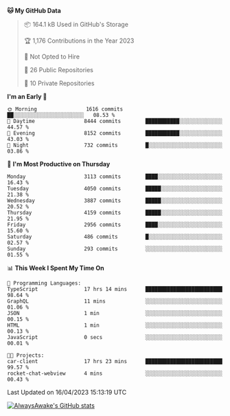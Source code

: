 <!--START_SECTION:waka-->
**🐱 My GitHub Data** 

> 📦 164.1 kB Used in GitHub's Storage 
 > 
> 🏆 1,176 Contributions in the Year 2023
 > 
> 🚫 Not Opted to Hire
 > 
> 📜 26 Public Repositories 
 > 
> 🔑 10 Private Repositories 
 > 
**I'm an Early 🐤** 

```text
🌞 Morning                1616 commits        ██░░░░░░░░░░░░░░░░░░░░░░░   08.53 % 
🌆 Daytime                8444 commits        ███████████░░░░░░░░░░░░░░   44.57 % 
🌃 Evening                8152 commits        ███████████░░░░░░░░░░░░░░   43.03 % 
🌙 Night                  732 commits         █░░░░░░░░░░░░░░░░░░░░░░░░   03.86 % 
```
📅 **I'm Most Productive on Thursday** 

```text
Monday                   3113 commits        ████░░░░░░░░░░░░░░░░░░░░░   16.43 % 
Tuesday                  4050 commits        █████░░░░░░░░░░░░░░░░░░░░   21.38 % 
Wednesday                3887 commits        █████░░░░░░░░░░░░░░░░░░░░   20.52 % 
Thursday                 4159 commits        █████░░░░░░░░░░░░░░░░░░░░   21.95 % 
Friday                   2956 commits        ████░░░░░░░░░░░░░░░░░░░░░   15.60 % 
Saturday                 486 commits         █░░░░░░░░░░░░░░░░░░░░░░░░   02.57 % 
Sunday                   293 commits         ░░░░░░░░░░░░░░░░░░░░░░░░░   01.55 % 
```


📊 **This Week I Spent My Time On** 

```text
💬 Programming Languages: 
TypeScript               17 hrs 14 mins      █████████████████████████   98.64 % 
GraphQL                  11 mins             ░░░░░░░░░░░░░░░░░░░░░░░░░   01.06 % 
JSON                     1 min               ░░░░░░░░░░░░░░░░░░░░░░░░░   00.15 % 
HTML                     1 min               ░░░░░░░░░░░░░░░░░░░░░░░░░   00.13 % 
JavaScript               0 secs              ░░░░░░░░░░░░░░░░░░░░░░░░░   00.01 % 

🐱‍💻 Projects: 
car-client               17 hrs 23 mins      █████████████████████████   99.57 % 
rocket-chat-webview      4 mins              ░░░░░░░░░░░░░░░░░░░░░░░░░   00.43 % 
```


 Last Updated on 16/04/2023 15:13:19 UTC
<!--END_SECTION:waka-->

[![AlwaysAwake's GitHub stats](https://github-readme-stats.vercel.app/api?username=AlwaysAwake&show_icons=true&theme=github_dark&count_private=true)](https://github.com/AlwaysAwake/AlwaysAwake)
